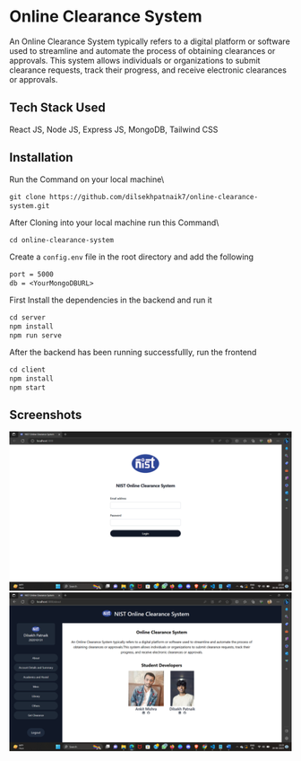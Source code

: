# Online Clearance System
An Online Clearance System typically refers to a digital platform or software used to streamline and automate the process of obtaining clearances or approvals. This system allows individuals or organizations to submit clearance requests, track their progress, and receive electronic clearances or approvals.

## Tech Stack Used
React JS, Node JS, Express JS, MongoDB, Tailwind CSS

## Installation
Run the Command on your local machine\
```
git clone https://github.com/dilsekhpatnaik7/online-clearance-system.git
```


After Cloning into your local machine run this Command\
```
cd online-clearance-system
```



Create a ``config.env`` file in the root directory and add the following
```
port = 5000
db = <YourMongoDBURL>
```

First Install the dependencies in the backend and run it
```
cd server
npm install
npm run serve
```

After the backend has been running successfullly, run the frontend
```
cd client
npm install
npm start
```

## Screenshots
![1](/screenshots/1.png "LoginPage")
![1](/screenshots/4.png "AboutPage")